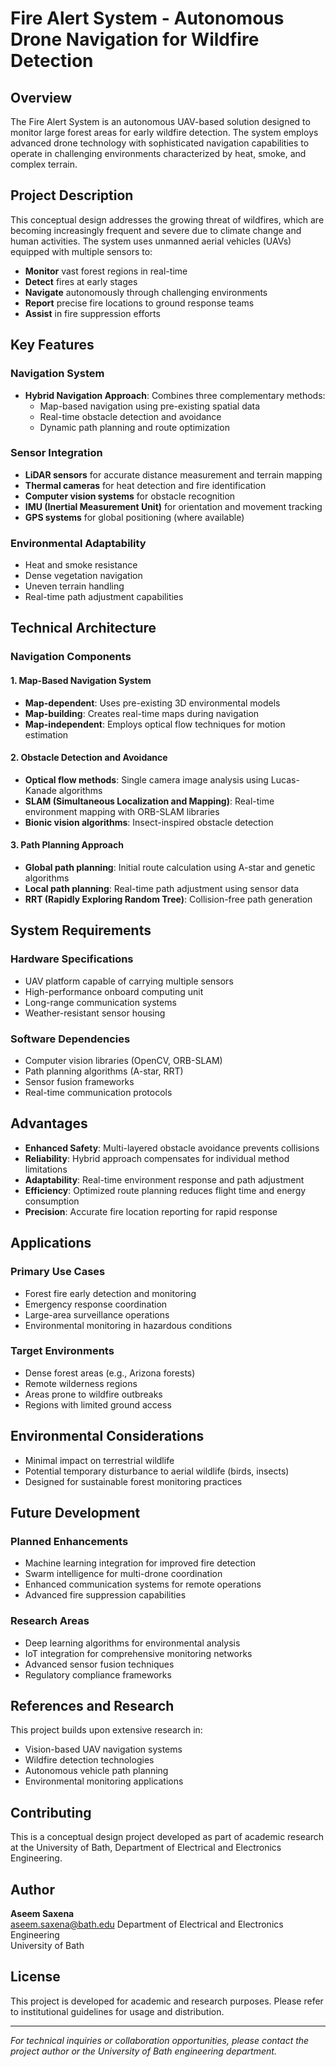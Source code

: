 # Fire Alert System - Autonomous Drone Navigation for Wildfire Detection

## Overview

The Fire Alert System is an autonomous UAV-based solution designed to monitor large forest areas for early wildfire detection. The system employs advanced drone technology with sophisticated navigation capabilities to operate in challenging environments characterized by heat, smoke, and complex terrain.

## Project Description

This conceptual design addresses the growing threat of wildfires, which are becoming increasingly frequent and severe due to climate change and human activities. The system uses unmanned aerial vehicles (UAVs) equipped with multiple sensors to:

- **Monitor** vast forest regions in real-time
- **Detect** fires at early stages
- **Navigate** autonomously through challenging environments
- **Report** precise fire locations to ground response teams
- **Assist** in fire suppression efforts

## Key Features

### Navigation System
- **Hybrid Navigation Approach**: Combines three complementary methods:
  - Map-based navigation using pre-existing spatial data
  - Real-time obstacle detection and avoidance
  - Dynamic path planning and route optimization

### Sensor Integration
- **LiDAR sensors** for accurate distance measurement and terrain mapping
- **Thermal cameras** for heat detection and fire identification
- **Computer vision systems** for obstacle recognition
- **IMU (Inertial Measurement Unit)** for orientation and movement tracking
- **GPS systems** for global positioning (where available)

### Environmental Adaptability
- Heat and smoke resistance
- Dense vegetation navigation
- Uneven terrain handling
- Real-time path adjustment capabilities

## Technical Architecture

### Navigation Components

#### 1. Map-Based Navigation System
- **Map-dependent**: Uses pre-existing 3D environmental models
- **Map-building**: Creates real-time maps during navigation
- **Map-independent**: Employs optical flow techniques for motion estimation

#### 2. Obstacle Detection and Avoidance
- **Optical flow methods**: Single camera image analysis using Lucas-Kanade algorithms
- **SLAM (Simultaneous Localization and Mapping)**: Real-time environment mapping with ORB-SLAM libraries
- **Bionic vision algorithms**: Insect-inspired obstacle detection

#### 3. Path Planning Approach
- **Global path planning**: Initial route calculation using A-star and genetic algorithms
- **Local path planning**: Real-time path adjustment using sensor data
- **RRT (Rapidly Exploring Random Tree)**: Collision-free path generation

## System Requirements

### Hardware Specifications
- UAV platform capable of carrying multiple sensors
- High-performance onboard computing unit
- Long-range communication systems
- Weather-resistant sensor housing

### Software Dependencies
- Computer vision libraries (OpenCV, ORB-SLAM)
- Path planning algorithms (A-star, RRT)
- Sensor fusion frameworks
- Real-time communication protocols

## Advantages

- **Enhanced Safety**: Multi-layered obstacle avoidance prevents collisions
- **Reliability**: Hybrid approach compensates for individual method limitations
- **Adaptability**: Real-time environment response and path adjustment
- **Efficiency**: Optimized route planning reduces flight time and energy consumption
- **Precision**: Accurate fire location reporting for rapid response

## Applications

### Primary Use Cases
- Forest fire early detection and monitoring
- Emergency response coordination
- Large-area surveillance operations
- Environmental monitoring in hazardous conditions

### Target Environments
- Dense forest areas (e.g., Arizona forests)
- Remote wilderness regions
- Areas prone to wildfire outbreaks
- Regions with limited ground access

## Environmental Considerations

- Minimal impact on terrestrial wildlife
- Potential temporary disturbance to aerial wildlife (birds, insects)
- Designed for sustainable forest monitoring practices

## Future Development

### Planned Enhancements
- Machine learning integration for improved fire detection
- Swarm intelligence for multi-drone coordination
- Enhanced communication systems for remote operations
- Advanced fire suppression capabilities

### Research Areas
- Deep learning algorithms for environmental analysis
- IoT integration for comprehensive monitoring networks
- Advanced sensor fusion techniques
- Regulatory compliance frameworks

## References and Research

This project builds upon extensive research in:
- Vision-based UAV navigation systems
- Wildfire detection technologies
- Autonomous vehicle path planning
- Environmental monitoring applications

## Contributing

This is a conceptual design project developed as part of academic research at the University of Bath, Department of Electrical and Electronics Engineering.

## Author

**Aseem Saxena**  
aseem.saxena@bath.edu
Department of Electrical and Electronics Engineering  
University of Bath

## License

This project is developed for academic and research purposes. Please refer to institutional guidelines for usage and distribution.

---

*For technical inquiries or collaboration opportunities, please contact the project author or the University of Bath engineering department.*
